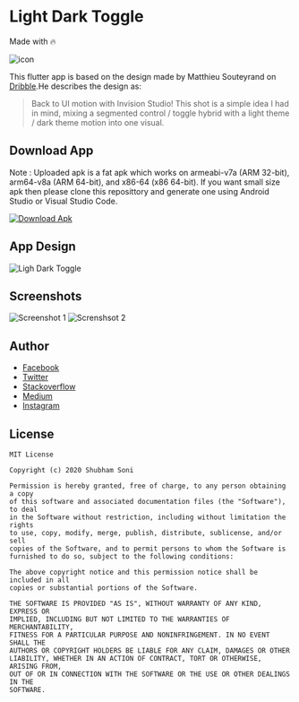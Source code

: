 # Light Dark Toggle
Made with 🔥 

![icon](https://github.com/shubhamhackz/light_dark_toggle/blob/master/files/icon.png)

This flutter app is based on the design made by Matthieu Souteyrand on [Dribble](https://dribbble.com/shots/5846239-Light-dark-toggle-switch-InVision-Studio).He describes the design as: 
> Back to UI motion with Invision Studio! This shot is a simple idea I had in mind, mixing a segmented control / toggle hybrid with a light theme / dark theme motion into one visual.

## Download App
Note : Uploaded apk is a fat apk which works on armeabi-v7a (ARM 32-bit), arm64-v8a (ARM 64-bit), and x86-64 (x86 64-bit). If you want small size apk then please clone this reposittory and generate one using Android Studio or Visual Studio Code.

 
[![Download Apk](https://github.com/shubhamhackz/light_dark_toggle/blob/master/files/apk_btn.png)](https://github.com/shubhamhackz/light_dark_toggle/blob/master/files/app-release.apk)

## App Design 
![Ligh Dark Toggle](https://github.com/shubhamhackz/light_dark_toggle/blob/master/files/lightdark_concept_07.gif)

## Screenshots 
![Screenshot 1](https://github.com/shubhamhackz/light_dark_toggle/blob/master/files/mock2.png) ![Screnshsot 2](https://github.com/shubhamhackz/light_dark_toggle/blob/master/files/mockup2.png)

## Author 
- [Facebook](https://www.facebook.com/shubhamhackz)
- [Twitter](https://www.twitter.com/shubhamhackz)
- [Stackoverflow](https://stackoverflow.com)
- [Medium](https://www.medium.com)
- [Instagram](https://www.instagram.com/shubhamhackz)

## License 

```
MIT License

Copyright (c) 2020 Shubham Soni

Permission is hereby granted, free of charge, to any person obtaining a copy
of this software and associated documentation files (the "Software"), to deal
in the Software without restriction, including without limitation the rights
to use, copy, modify, merge, publish, distribute, sublicense, and/or sell
copies of the Software, and to permit persons to whom the Software is
furnished to do so, subject to the following conditions:

The above copyright notice and this permission notice shall be included in all
copies or substantial portions of the Software.

THE SOFTWARE IS PROVIDED "AS IS", WITHOUT WARRANTY OF ANY KIND, EXPRESS OR
IMPLIED, INCLUDING BUT NOT LIMITED TO THE WARRANTIES OF MERCHANTABILITY,
FITNESS FOR A PARTICULAR PURPOSE AND NONINFRINGEMENT. IN NO EVENT SHALL THE
AUTHORS OR COPYRIGHT HOLDERS BE LIABLE FOR ANY CLAIM, DAMAGES OR OTHER
LIABILITY, WHETHER IN AN ACTION OF CONTRACT, TORT OR OTHERWISE, ARISING FROM,
OUT OF OR IN CONNECTION WITH THE SOFTWARE OR THE USE OR OTHER DEALINGS IN THE
SOFTWARE.
```

